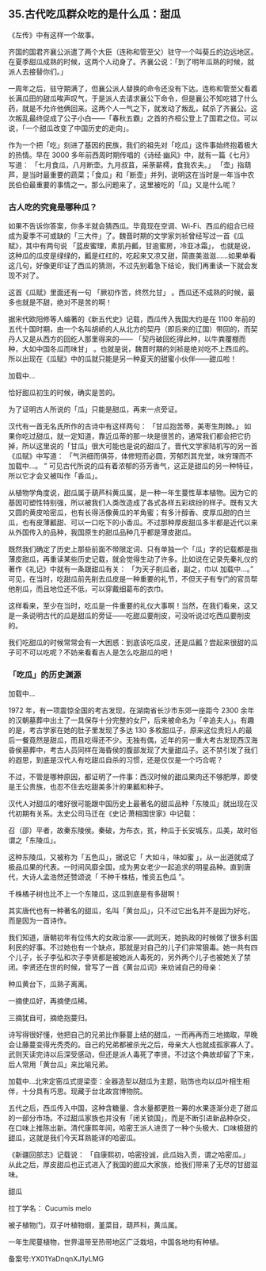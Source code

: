 ## 35.古代吃瓜群众吃的是什么瓜：甜瓜
《左传》中有这样一个故事。



齐国的国君齐襄公派遣了两个大臣（连称和管至父）驻守一个叫葵丘的边远地区。在夏季甜瓜成熟的时候，这两个人动身了。齐襄公说：「到了明年瓜熟的时候，就派人去接替你们。」



一周年之后，驻守期满了，但襄公派人替换的命令还没有下达。连称和管至父看着长满瓜田的甜瓜唉声叹气，于是派人去请求襄公下命令，但是襄公不知吃错了什么药，就是不允许他俩回来。这两个人一气之下，就发动了叛乱，弑杀了齐襄公。这次叛乱最终促成了公子小白——「春秋五霸」之首的齐桓公登上了国君之位。可以说，「一个甜瓜改变了中国历史的走向」。



  




作为一个把「吃」刻进了基因的民族，我们的祖先对「吃瓜」这件事始终抱着极大的热情。早在 3000 多年前西周时期传唱的《诗经·幽风》中，就有一篇《七月》写道：
 「七月食瓜，八月断壶。九月叔苴，采荼薪樗，食我农夫。」
 「壶」指葫芦，是当时最重要的蔬菜；「食瓜」和「断壶」并列，说明这在当时是一年当中农民伯伯最重要的事情之一。那么问题来了，这里被吃的「瓜」又是什么呢？



### 古人吃的究竟是哪种瓜？


如果不告诉你答案，你多半就会猜西瓜。毕竟现在空调、Wi-Fi、西瓜的组合已经成为夏季不可或缺的「三大件」了。魏晋时期的文学家刘祯曾经写过一首《瓜赋》，其中有两句说
 「蓝皮蜜理，素肌丹瓤，甘逾蜜房，冷亚冰霜」，
 也就是说，这种瓜的瓜皮是绿绿的，瓤是红红的，吃起来又凉又甜，简直美滋滋……如果单看这几句，好像更印证了西瓜的猜测，不过先别着急下结论，我们再重读一下就会发现不对了。



这首《瓜赋》里面还有一句
 「厥初作苦，终然允甘」
 。西瓜还不成熟的时候，最多也就是不甜，绝对不是苦的啊！



据宋代欧阳修等人编著的《新五代史》记载，西瓜传入我国大约是在 1100 年前的五代十国时期，由一个名叫胡峤的人从北方的契丹（即后来的辽国）带回的，而契丹人又是从西方的回纥人那里得来的——
 「契丹破回纥得此种，以牛粪覆棚而种，大如中国冬瓜而味甘」
 。也就是说，魏晋时期的刘祯是绝对吃不上西瓜的。所以出现在《瓜赋》中的瓜就只能是另一种夏天的甜蜜小伙伴——甜瓜啦！



![]()加载中...

恰好甜瓜初生的时候，确实是苦的。



为了证明古人所说的「瓜」只能是甜瓜，再来一点旁证。



汉代有一首无名氏所作的古诗中有这样两句：
 「甘瓜抱苦蒂，美枣生荆棘。」
 如果你吃过甜瓜，就一定知道，靠近瓜蒂的那一块是很苦的，通常我们都会把它扔掉，所以这里说的「甘瓜」很大可能也是说的甜瓜了。晋代文学家陆机写的另一首《瓜赋》中写道：
 「气洪细而俱芬，体修短而必圆，芳郁烈其充堂，味穷理而不
 ![]()加载中...。
 ”
 可见古代所说的瓜有着浓郁的芬芳香气，这正是甜瓜的另一种特征，所以它才会又被叫作「香瓜」。



从植物学角度说，甜瓜属于葫芦科黄瓜属，是一种一年生蔓性草本植物。因为它的基因可塑性特别强，所以被我们人类改造成了各式各样五彩缤纷的样子。既有又大又圆的黄皮哈密瓜，也有长得活像黄瓜的羊角蜜；有多汁醇香、皮厚瓜甜的白兰瓜，也有皮薄瓤甜、可以一口吃下的小香瓜。不过那种厚皮甜瓜多半都是近代以来从外国传入的品种，我国原生的甜瓜品种几乎都是薄皮甜瓜。



既然我们确定了历史上那些前面不带限定词、只有单独一个「瓜」字的记载都是指薄皮甜瓜，再重读某些历史记载，就会觉得生动了许多。比如说在记录先秦礼仪的著作《礼记》中就有一条跟甜瓜有关：
 「为天子削瓜者，副之，巾以
 ![]()加载中...。”
 可见，在当时，吃甜瓜前先削去瓜皮是一种重要的礼节，不但天子有专门的官员帮他削瓜，而且地位还不低，可以穿戴细葛布的衣巾。



这样看来，至少在当时，吃瓜是一件重要的礼仪大事啊！当然，在我们看来，这又是一条说明古代的瓜是甜瓜的旁证——吃甜瓜要削皮，可没听说过吃西瓜要削皮的。



我们吃甜瓜的时候常常会有一大困惑：到底该吃瓜皮，还是瓜瓤？尝起来很甜的瓜子可不可以吃呢？不妨来看看古人是怎么吃甜瓜的吧！



### 「吃瓜」的历史渊源


![]()加载中...

1972 年，有一项震惊全国的考古发现，在湖南省长沙市东郊一座距今 2300 余年的汉朝墓葬中出土了一具保存十分完整的女尸，后来被命名为「辛追夫人」。有趣的是，考古学家在她的肚子里发现了多达 130 多枚甜瓜子，原来这位贵妇人的最后一餐竟然是甜瓜，而且吃得还不少。无独有偶，近年的另一重大考古发现西汉海昏侯墓葬中，考古人员同样在海昏侯的腹部发现了大量甜瓜子。这不禁引发了我们的遐思，到底是汉代人有吃甜瓜自杀的习惯，还是仅仅是一个巧合呢？



不过，不管是哪种原因，都证明了一件事：西汉时候的甜瓜果肉还不够肥厚，即使是王公贵族，也忍不住去吃甜美多汁的果瓤和种子。



汉代人对甜瓜的嗜好很可能跟中国历史上最著名的甜瓜品种「东陵瓜」就出现在汉代初期有关系。太史公司马迁在《史记·萧相国世家》中记载：



召（邵）平者，故秦东陵侯。秦破，为布衣，贫，种瓜于长安城东，瓜美，故时俗谓之「东陵瓜」。



这种东陵瓜，又被称为「五色瓜」，据说它「
 大如斗，味如蜜
 」，从一出道就成了极品瓜果的代表。一时间风靡全国，成为男女老少一起追求的明星品种。直到唐代，大诗人孟浩然还赞颂说「
 不种千株桔，惟资五色瓜
 ”。



千株橘子树也比不上一个东陵瓜，这瓜到底是有多甜啊！



其实唐代也有一种著名的甜瓜，名叫「黄台瓜」，只不过它出名并不是因为好吃，而是因为一首诗作。



我们知道，唐朝初年有位伟大的女政治家——武则天，她执政的时候做了很多利国利民的好事。不过她也有一个缺点，那就是对自己的儿子们非常狠毒。她一共有四个儿子，长子李弘和次子李贤都是被她派人毒死的，另外两个儿子也被她关了禁闭。李贤还在世的时候，曾写了一首《黄台瓜词》来劝诫自己的母亲：



种瓜黄台下，瓜熟子离离。



一摘使瓜好，再摘使瓜稀。



三摘犹自可，摘绝抱蔓归。



诗写得很好懂，他把自己的兄弟比作藤蔓上结的甜瓜，一而再再而三地摘取，早晚会让藤蔓变得光秃秃的。自己的兄弟都被杀光之后，母亲大人也就成孤家寡人了。武则天读完诗以后深受感动，但还是派人毒死了李贤。不过这个典故却留了下来，后人常用「黄台瓜」来比喻兄弟。



![]()加载中...北宋定窑瓜式提梁壶：全器造型以甜瓜为主题，贴饰也均以瓜叶相生相伴，十分具有巧思。现藏于台北故宫博物院。
 



五代之后，西瓜传入中国，这种含糖量、含水量都更胜一筹的水果逐渐分走了甜瓜的一部分市场。不过甜瓜家族也并没有「闭关锁国」，而是不断引进新品种杂交，在口味上推陈出新。清代康熙年间，哈密王派人进贡了一种个头极大、口味极甜的甜瓜，这就是我们今天耳熟能详的哈密瓜。



《新疆回部志》记载说：
 「自康熙初，哈密投诚，此瓜始入贡，谓之哈密瓜。」
 从此之后，厚皮甜瓜也正式进入了我国的甜瓜大家族，给我们带来了无尽的甘甜滋味。



甜瓜
 

拉丁学名：
  Cucumis melo
 

被子植物门，双子叶植物纲，堇菜目，葫芦科，黄瓜属。
 

一年生爬蔓植物，世界温带至热带地区广泛栽培，中国各地均有种植。
 



备案号:YX01YaDnqnXJ1yLMG


